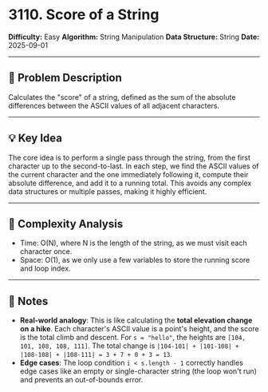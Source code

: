 # 3110. Score of a String

**Difficulty:** Easy
**Algorithm:** String Manipulation
**Data Structure:** String
**Date:** 2025-09-01

---

## 📝 Problem Description
Calculates the "score" of a string, defined as the sum of the absolute differences between the ASCII values of all adjacent characters.

---

## 💡 Key Idea
The core idea is to perform a single pass through the string, from the first character up to the second-to-last. In each step, we find the ASCII values of the current character and the one immediately following it, compute their absolute difference, and add it to a running total. This avoids any complex data structures or multiple passes, making it highly efficient.

---

## 🧮 Complexity Analysis
- Time: O(N), where N is the length of the string, as we must visit each character once.
- Space: O(1), as we only use a few variables to store the running score and loop index.

---

## 📖 Notes
- **Real-world analogy**: This is like calculating the **total elevation change on a hike**. Each character's ASCII value is a point's height, and the score is the total climb and descent. For `s = "hello"`, the heights are `[104, 101, 108, 108, 111]`. The total change is `|104-101| + |101-108| + |108-108| + |108-111| = 3 + 7 + 0 + 3 = 13`.
- **Edge cases**: The loop condition `i < s.length - 1` correctly handles edge cases like an empty or single-character string (the loop won't run) and prevents an out-of-bounds error.
